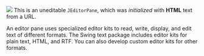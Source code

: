 ![](images/dukeWaveRed.gif)
This is an uneditable `JEditorPane`,
which was *initialized*
with **HTML** text from a
URL.

An editor pane uses specialized editor kits
to read, write, display, and edit text of
different formats.
The Swing text package includes editor kits
for plain text, HTML, and RTF.
You can also develop
custom editor kits for other formats.